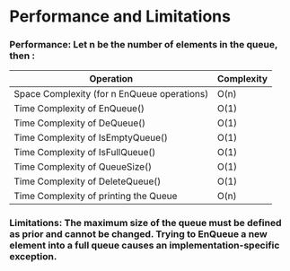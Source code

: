 # Performance and Limitations
### Performance: Let n be the number of elements in the queue, then :
| Operation | Complexity |
| --- | --- |
| Space Complexity (for n EnQueue operations) | O(n) |
| Time Complexity of EnQueue() | O(1) |
| Time Complexity of DeQueue() | O(1) |
| Time Complexity of IsEmptyQueue() | O(1) |
| Time Complexity of IsFullQueue() | O(1) |
| Time Complexity of QueueSize() | O(1) |
| Time Complexity of DeleteQueue() | O(1) |
| Time Complexity of printing the Queue | O(n) |

### Limitations: The maximum size of the queue must be defined as prior and cannot be changed. Trying to EnQueue a new element into a full queue causes an implementation-specific exception.



